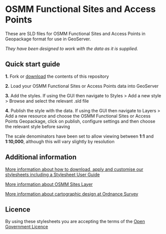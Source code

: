 ﻿# OSMM Functional Sites and Access Points

These are SLD files for OSMM Functional Sites and Access Points in Geopackage format for use in GeoServer.

*They have been designed to work with the data as it is supplied.*

## Quick start guide

**1.**  Fork or [download](https://github.com/OrdnanceSurvey/OSMM-Sites-stylesheets/archive/master.zip) the contents of this repository

**2.**  Load your OSMM Functional Sites or Access Points data into GeoServer

**3.**  Add the styles. If using the GUI then navigate to Styles > Add a new style > Browse and select the relevant .sld file

**4.**  Publish the style with the data. If using the GUI then navigate to Layers > Add a new resource and choose the OSMM Functional Sites or Access Points Geopackage, click on publish, configure settings and then choose the relevant style before saving

The scale denominators have been set to allow viewing between **1:1** and **1:10,000**, although this will vary slightly by resolution


## Additional information

[More information about how to download, apply and customise our stylesheets including a Stylesheet User Guide](http://www.ordnancesurvey.co.uk/resources/carto-design/cartographic-stylesheets.html)

[More information about OSMM Sites Layer](https://www.ordnancesurvey.co.uk/business-government/products/mastermap-topography)

[More information about cartographic design at Ordnance Survey](https://www.ordnancesurvey.co.uk/resources/carto-design/)

## Licence

By using these stylesheets you are accepting the terms of the [Open Government Licence](http://www.nationalarchives.gov.uk/doc/open-government-licence/)

